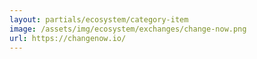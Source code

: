 ```yaml
---
layout: partials/ecosystem/category-item
image: /assets/img/ecosystem/exchanges/change-now.png
url: https://changenow.io/
---
```

